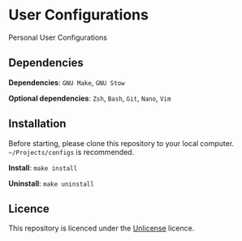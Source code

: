 # User Configurations

Personal User Configurations

## Dependencies

**Dependencies**: `GNU Make`, `GNU Stow`

**Optional dependencies**: `Zsh`, `Bash`, `Git`, `Nano`, `Vim`

## Installation

Before starting, please clone this repository to your
local computer. `~/Projects/configs` is recommended.

**Install**: `make install`

**Uninstall**: `make uninstall`

## Licence

This repository is licenced under the [Unlicense](./license)
licence.